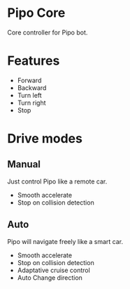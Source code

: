 # Pipo Core
Core controller for Pipo bot.

# Features
- Forward
- Backward
- Turn left
- Turn right
- Stop

# Drive modes

## Manual
Just control Pipo like a remote car.

- Smooth accelerate
- Stop on collision detection


## Auto
Pipo will navigate freely like a smart car.

- Smooth accelerate
- Stop on collision detection
- Adaptative cruise control
- Auto Change direction
